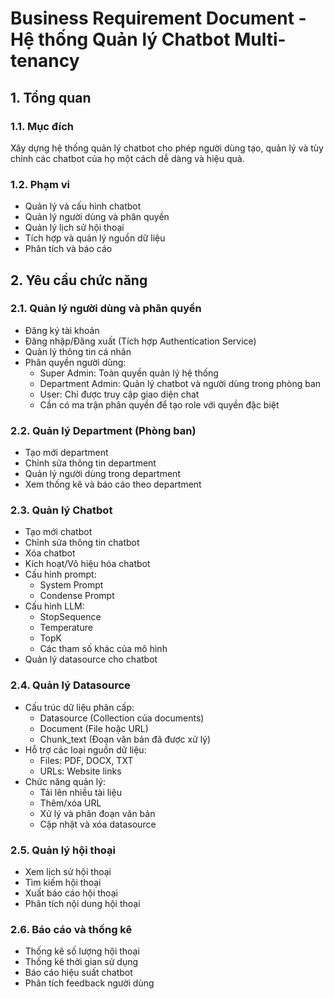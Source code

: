 # Business Requirement Document - Hệ thống Quản lý Chatbot Multi-tenancy 

## 1. Tổng quan
### 1.1. Mục đích
Xây dựng hệ thống quản lý chatbot cho phép người dùng tạo, quản lý và tùy chỉnh các chatbot của họ một cách dễ dàng và hiệu quả.

### 1.2. Phạm vi
- Quản lý và cấu hình chatbot
- Quản lý người dùng và phân quyền
- Quản lý lịch sử hội thoại
- Tích hợp và quản lý nguồn dữ liệu
- Phân tích và báo cáo

## 2. Yêu cầu chức năng
### 2.1. Quản lý người dùng và phân quyền
- Đăng ký tài khoản
- Đăng nhập/Đăng xuất (Tích hợp Authentication Service)
- Quản lý thông tin cá nhân
- Phân quyền người dùng:
  - Super Admin: Toàn quyền quản lý hệ thống
  - Department Admin: Quản lý chatbot và người dùng trong phòng ban
  - User: Chỉ được truy cập giao diện chat
  - Cần có ma trận phân quyền để tạo role với quyền đặc biệt
### 2.2. Quản lý Department (Phòng ban)
- Tạo mới department
- Chỉnh sửa thông tin department
- Quản lý người dùng trong department
- Xem thống kê và báo cáo theo department

### 2.3. Quản lý Chatbot
- Tạo mới chatbot
- Chỉnh sửa thông tin chatbot
- Xóa chatbot
- Kích hoạt/Vô hiệu hóa chatbot
- Cấu hình prompt:
  - System Prompt
  - Condense Prompt
- Cấu hình LLM:
  - StopSequence
  - Temperature
  - TopK
  - Các tham số khác của mô hình
- Quản lý datasource cho chatbot

### 2.4. Quản lý Datasource
- Cấu trúc dữ liệu phân cấp:
  - Datasource (Collection của documents)
  - Document (File hoặc URL)
  - Chunk_text (Đoạn văn bản đã được xử lý)
- Hỗ trợ các loại nguồn dữ liệu:
  - Files: PDF, DOCX, TXT
  - URLs: Website links
- Chức năng quản lý:
  - Tải lên nhiều tài liệu
  - Thêm/xóa URL
  - Xử lý và phân đoạn văn bản
  - Cập nhật và xóa datasource

### 2.5. Quản lý hội thoại
- Xem lịch sử hội thoại
- Tìm kiếm hội thoại
- Xuất báo cáo hội thoại
- Phân tích nội dung hội thoại

### 2.6. Báo cáo và thống kê
- Thống kê số lượng hội thoại
- Thống kê thời gian sử dụng
- Báo cáo hiệu suất chatbot
- Phân tích feedback người dùng
